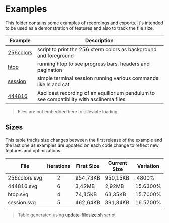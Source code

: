 # Examples

This folder contains some examples of recordings and exports.
It's intended to be used as a demonstration of features and also to track the file size.

| Example                    | Description                                                                              |
|----------------------------|------------------------------------------------------------------------------------------|
| [256colors](256colors.svg) | script to print the 256 xterm colors as background and foreground                        |
| [htop](htop.svg)           | running htop to see progress bars, headers and pagination                                |
| [session](session.svg)     | simple terminal session running various commands like ls and cat                         |
| [444816](444816.svg)       | Asciicast recording of an equilibrium pendulum to see compatibility with asciinema files |

> Files are not embedded here to alleviate loading


## Sizes

This table tracks size changes between the first release of the example and the last one as examples are updated on each code change to reflect new features and optimizations.

<!--SIZES_START-->
| File          | Iterations | First Size | Current Size | Variation |
|---------------|:----------:|------------|--------------|-----------|
| 256colors.svg |     2      | 954,73KB   | 950,15KB     | .4800%    |
| 444816.svg    |     6      | 3,42MB     | 2,92MB       | 15.6300%  |
| htop.svg      |     4      | 74,15KB    | 63,35KB      | 15.7000%  |
| session.svg   |     5      | 462,64KB   | 391,84KB     | 16.5700%  |

<!--SIZES_END-->
> Table generated using [update-filesize.sh](/scripts/update-filesize.sh) script